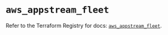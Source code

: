 # `aws_appstream_fleet`

Refer to the Terraform Registry for docs: [`aws_appstream_fleet`](https://registry.terraform.io/providers/hashicorp/aws/5.36.0/docs/resources/appstream_fleet).
